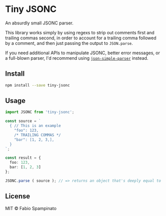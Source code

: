 # Tiny JSONC

An absurdly small JSONC parser.

This library works simply by using regexs to strip out comments first and trailing commas second, in order to account for a trailing comma followed by a comment, and then just passing the output to `JSON.parse`.

If you need additional APIs to manipulate JSONC, better error messages, or a full-blown parser, I'd recommend using [`json-simple-parser`](https://github.com/fabiospampinato/jsonc-simple-parser) instead.

## Install

```sh
npm install --save tiny-jsonc
```

## Usage

```ts
import JSONC from 'tiny-jsonc';

const source = `
  { // This is an example
    "foo": 123,
    /* TRAILING COMMAS */
    "bar": [1, 2, 3,],
  }
`;

const result = {
  foo: 123,
  bar: [1, 2, 3]
};

JSONC.parse ( source ); // => returns an object that's deeply equal to `result`
```

## License

MIT © Fabio Spampinato
